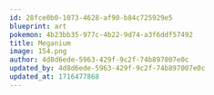 ```yaml
---
id: 28fce0b0-1073-4628-af90-b84c725929e5
blueprint: art
pokemon: 4b23bb35-977c-4b22-9d74-a3f6ddf57492
title: Meganium
image: 154.png
author: 4d8d6ede-5963-429f-9c2f-74b897007e0c
updated_by: 4d8d6ede-5963-429f-9c2f-74b897007e0c
updated_at: 1716477868
---
```

